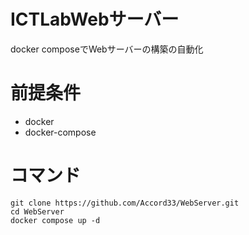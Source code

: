 # ICTLabWebサーバー
docker composeでWebサーバーの構築の自動化

# 前提条件
- docker
- docker-compose

# コマンド
```
git clone https://github.com/Accord33/WebServer.git
cd WebServer
docker compose up -d
```
